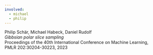 ```yaml
---
involved:
  - michael
  - philip
---
```


Philip Schär, Michael Habeck, Daniel Rudolf  
*Gibbsian polar slice sampling*  
Proceedings of the 40th International Conference on Machine Learning,  
PMLR 202:30204-30223, 2023  

